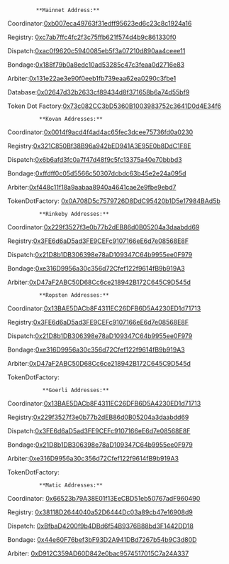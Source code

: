              
             **Mainnet Address:**

Coordinator:[0xb007eca49763f31edff95623ed6c23c8c1924a16](https://etherscan.io/address/0xb007eca49763f31edff95623ed6c23c8c1924a16)

Registry: [0xc7ab7ffc4fc2f3c75ffb621f574d4b9c861330f0](https://etherscan.io/address/0xc7ab7ffc4fc2f3c75ffb621f574d4b9c861330f0)

Dispatch:[0xac0f9620c5940085eb5f3a07210d890aa4ceee11](https://etherscan.io/address/0xac0f9620c5940085eb5f3a07210d890aa4ceee11)

Bondage:[0x188f79b0a8edc10ad53285c47c3feaa0d2716e83](https://etherscan.io/address/0x188f79b0a8edc10ad53285c47c3feaa0d2716e83)

Arbiter:[0x131e22ae3e90f0eeb1fb739eaa62ea0290c3fbe1](https://etherscan.io/address/0x131e22ae3e90f0eeb1fb739eaa62ea0290c3fbe1)

Database:[0x02647d32b2633cf89434d8f371658b6a74d55bf9](https://etherscan.io/address/0x02647d32b2633cf89434d8f371658b6a74d55bf9#readContract)

Token Dot Factory:[0x73c082CC3bD5360B1003983752c3641D0d4E34f6](https://etherscan.io/address/0x73c082CC3bD5360B1003983752c3641D0d4E34f6#readContract)


              **Kovan Addresses:**

Coordinator:[0x0014f9acd4f4ad4ac65fec3dcee75736fd0a0230](https://kovan.etherscan.io/address/0x0014f9acd4f4ad4ac65fec3dcee75736fd0a0230)

Registry:[0x321C850Bf38B96a942bED941A3E95E0b8DdC1F8E](https://kovan.etherscan.io/address/0x321c850bf38b96a942bed941a3e95e0b8ddc1f8e)

Dispatch:[0x6b6afd3fc0a7f47d48f9c5fc13375a40e70bbbd3](https://kovan.etherscan.io/address/0x6b6afd3fc0a7f47d48f9c5fc13375a40e70bbbd3)

Bondage:[0xffdff0c05d5566c50307dcbdc63b45e2e24a095d](https://kovan.etherscan.io/address/0xffdff0c05d5566c50307dcbdc63b45e2e24a095d)

Arbiter:[0xf448c11f18a9aabaa8940a4641cae2e9fbe9ebd7](https://kovan.etherscan.io/address/0xf448c11f18a9aabaa8940a4641cae2e9fbe9ebd7)

TokenDotFactory: [0x0A708D5c7579726D8DdC95420b1D5e17984BAd5b](https://kovan.etherscan.io/address/0x0A708D5c7579726D8DdC95420b1D5e17984BAd5b#readContract)


              **Rinkeby Addresses:**

Coordinator:[0x229f3527f3e0b77b2dEB86d0B05204a3daabdd69](https://rinkeby.etherscan.io/address/0x229f3527f3e0b77b2dEB86d0B05204a3daabdd69#code)

Registry:[0x3FE6d6aD5ad3FE9CEFc9107166eE6d7e08568E8F](https://rinkeby.etherscan.io/address/0x3FE6d6aD5ad3FE9CEFc9107166eE6d7e08568E8F#code)

Dispatch:[0x21D8b1DB306398e78aD109347C64b9955ee0F979](https://rinkeby.etherscan.io/address/0x21D8b1DB306398e78aD109347C64b9955ee0F979#code)

Bondage:[0xe316D9956a30c356d72Cfef122f9614fB9b919A3](https://rinkeby.etherscan.io/address/0xe316D9956a30c356d72Cfef122f9614fB9b919A3#code)

Arbiter:[0xD47aF2ABC50D68Cc6ce218942B172C645C9D545d](https://rinkeby.etherscan.io/address/0xD47aF2ABC50D68Cc6ce218942B172C645C9D545d#code)


              **Ropsten Addresses:**

Coordinator:[0x13BAE5DACb8F4311EC26DFB6D5A4230ED1d71713](https://ropsten.etherscan.io/address/0x13BAE5DACb8F4311EC26DFB6D5A4230ED1d71713#code)

Registry:[0x3FE6d6aD5ad3FE9CEFc9107166eE6d7e08568E8F](https://ropsten.etherscan.io/address/0x3FE6d6aD5ad3FE9CEFc9107166eE6d7e08568E8F#code)

Dispatch:[0x21D8b1DB306398e78aD109347C64b9955ee0F979](https://ropsten.etherscan.io/address/0x21D8b1DB306398e78aD109347C64b9955ee0F979#code)

Bondage:[0xe316D9956a30c356d72Cfef122f9614fB9b919A3](https://ropsten.etherscan.io/address/0xe316D9956a30c356d72Cfef122f9614fB9b919A3#code)

Arbiter:[0xD47aF2ABC50D68Cc6ce218942B172C645C9D545d](https://ropsten.etherscan.io/address/0xD47aF2ABC50D68Cc6ce218942B172C645C9D545d#code)

TokenDotFactory: [](https://kovan.etherscan.io/address/0x0A708D5c7579726D8DdC95420b1D5e17984BAd5b#readContract)

               **Goerli Addresses:**

Coordinator:[0x13BAE5DACb8F4311EC26DFB6D5A4230ED1d71713](https://goerli.etherscan.io/address/0x13BAE5DACb8F4311EC26DFB6D5A4230ED1d71713#code0)

Registry:[0x229f3527f3e0b77b2dEB86d0B05204a3daabdd69](https://goerli.etherscan.io/address/0x229f3527f3e0b77b2dEB86d0B05204a3daabdd69#code)

Dispatch:[0x3FE6d6aD5ad3FE9CEFc9107166eE6d7e08568E8F](https://goerli.etherscan.io/address/0x3fe6d6ad5ad3fe9cefc9107166ee6d7e08568e8f#code)

Bondage:[0x21D8b1DB306398e78aD109347C64b9955ee0F979](https://goerli.etherscan.io/address/0x21D8b1DB306398e78aD109347C64b9955ee0F979#code)

Arbiter:[0xe316D9956a30c356d72Cfef122f9614fB9b919A3](https://goerli.etherscan.io/address/0xe316D9956a30c356d72Cfef122f9614fB9b919A3#code)

TokenDotFactory: [](https://kovan.etherscan.io/address/0x0A708D5c7579726D8DdC95420b1D5e17984BAd5b#readContract)

              **Matic Addresses:**

Coordinator: [0x66523b79A38E01f13EeCBD51eb50767adF960490
](https://explorer-mumbai.maticvigil.com/address/0x66523b79A38E01f13EeCBD51eb50767adF960490/contracts)

Registry: [0x38118D2644040a52D6444Dc03a89cb47e16908d9](https://explorer-mumbai.maticvigil.com/address/0x38118D2644040a52D6444Dc03a89cb47e16908d9/contracts)

Dispatch: [0xBfbaD4200f9b4DBd6f54B9376B88bd3F1442DD18](https://explorer-mumbai.maticvigil.com/address/0xBfbaD4200f9b4DBd6f54B9376B88bd3F1442DD18/contracts)

Bondage: [0x44e60F76bef3bF93D2A941DBd7267b54b9C3d80D](https://explorer-mumbai.maticvigil.com/address/0x44e60F76bef3bF93D2A941DBd7267b54b9C3d80D/contracts)

Arbiter: [0xD912C359AD60D842e0bac9574517015C7a24A337](https://explorer-mumbai.maticvigil.com/address/0xD912C359AD60D842e0bac9574517015C7a24A337/contracts)
